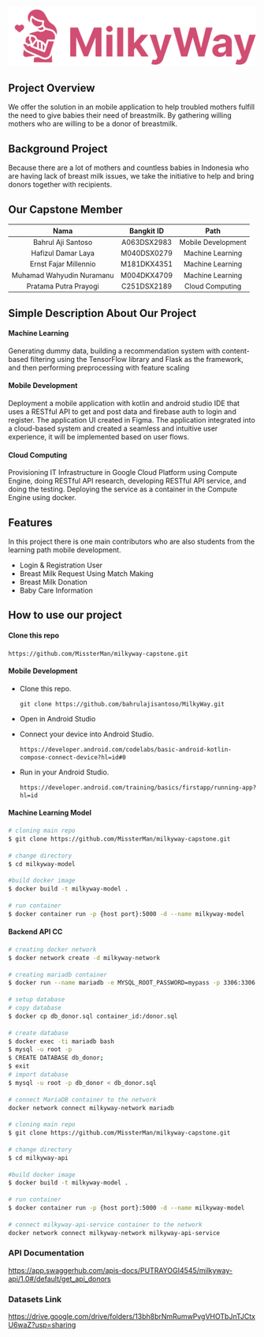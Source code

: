
![logo](https://github.com/MissterMan/milkyway-capstone/blob/main/assets/logo.png)

## Project Overview
We offer the solution in an mobile application to help troubled mothers fulfill the need to give babies their need of breastmilk. By gathering willing mothers who are willing to be a donor of breastmilk.

## Background Project
Because there are a lot of mothers and countless babies in Indonesia who are having lack of breast milk issues, we take the initiative to help and bring donors together with recipients.

## Our Capstone Member
|            Nama             |  Bangkit ID    |       Path         |
|:---------------------------:|:--------------:|:------------------:|
|Bahrul Aji Santoso           |  A063DSX2983   | Mobile Development |
|Hafizul Damar Laya           |  M040DSX0279   | Machine Learning   |
|Ernst Fajar Millennio        |  M181DKX4351   | Machine Learning   |
|Muhamad Wahyudin Nuramanu    |  M004DKX4709   | Machine Learning   |
|Pratama Putra Prayogi        |  C251DSX2189   | Cloud Computing    |


## Simple Description About Our Project
#### Machine Learning
Generating dummy data, building a recommendation system with content-based filtering using the TensorFlow library and Flask as the framework, and then performing preprocessing with feature scaling

#### Mobile Development
Deployment a mobile application with kotlin and android studio IDE that uses a RESTful API to get and post data and firebase auth to login and register. The application UI created in Figma. The application integrated into a cloud-based system and created a seamless and intuitive user experience, it will be implemented based on user flows.

#### Cloud Computing
Provisioning IT Infrastructure in Google Cloud Platform using Compute Engine, doing RESTful API research, developing RESTful API service,  and doing the testing. Deploying the service as a container in the Compute Engine using docker.

## Features
In this project there is one main contributors who are also students from the learning path mobile development.
- Login & Registration User
- Breast Milk Request Using Match Making
- Breast Milk Donation
- Baby Care Information

## How to use our project

#### Clone this repo
```https://github.com/MissterMan/milkyway-capstone.git```

#### Mobile Development

* Clone this repo.

  ```
  git clone https://github.com/bahrulajisantoso/MilkyWay.git
  ```
* Open in Android Studio
* Connect your device into Android Studio.

  ```
  https://developer.android.com/codelabs/basic-android-kotlin-compose-connect-device?hl=id#0
  ```
* Run in your Android Studio.

  ```
  https://developer.android.com/training/basics/firstapp/running-app?hl=id
  ```

#### Machine Learning Model
``` bash
# cloning main repo
$ git clone https://github.com/MissterMan/milkyway-capstone.git

# change directory
$ cd milkyway-model

#build docker image
$ docker build -t milkyway-model .

# run container
$ docker container run -p {host port}:5000 -d --name milkyway-model
```

#### Backend API CC
``` bash
# creating docker network
$ docker network create -d milkyway-network

# creating mariadb container
$ docker run --name mariadb -e MYSQL_ROOT_PASSWORD=mypass -p 3306:3306 -d docker.io/library/mariadb:10.3

# setup database
# copy database
$ docker cp db_donor.sql container_id:/donor.sql

# create database
$ docker exec -ti mariadb bash
$ mysql -u root -p
$ CREATE DATABASE db_donor;
$ exit
# import database
$ mysql -u root -p db_donor < db_donor.sql

# connect MariaDB container to the network
docker network connect milkyway-network mariadb

# cloning main repo
$ git clone https://github.com/MissterMan/milkyway-capstone.git

# change directory
$ cd milkyway-api

#build docker image
$ docker build -t milkyway-model .

# run container
$ docker container run -p {host port}:5000 -d --name milkyway-model

# connect milkyway-api-service container to the network
docker network connect milkyway-network milkyway-api-service
```

### API Documentation
https://app.swaggerhub.com/apis-docs/PUTRAYOGI4545/milkyway-api/1.0#/default/get_api_donors

### Datasets Link
https://drive.google.com/drive/folders/13bh8brNmRumwPvgVHOTbJnTJCtxU6waZ?usp=sharing
